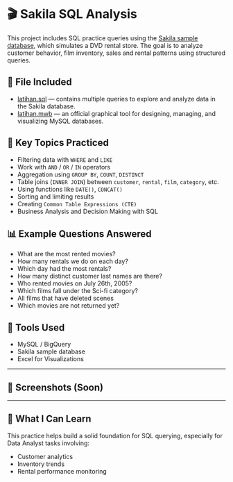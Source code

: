 # 🎬 Sakila SQL Analysis

This project includes SQL practice queries using the [Sakila sample database](https://dev.mysql.com/doc/sakila/en/), which simulates a DVD rental store. The goal is to analyze customer behavior, film inventory, sales and rental patterns using structured queries.

## 📁 File Included
- [latihan.sql](https://github.com/muhammadmitchell/Portofolio-Data-Analyst/blob/2a113919aa65bb227bc0cd893b91fc9b662c2b7a/sakila-sql-analysis/latihan.sql) — contains multiple queries to explore and analyze data in the Sakila database.
- [latihan.mwb](https://github.com/muhammadmitchell/Portofolio-Data-Analyst/blob/585e27ed9ee1b692d891956e854031806401ba2e/sakila-sql-analysis/latihan.mwb) —  an official graphical tool for designing, managing, and visualizing MySQL databases.

## 🧠 Key Topics Practiced
- Filtering data with `WHERE` and `LIKE`
- Work with `AND` / `OR` / `IN` operators
- Aggregation using `GROUP BY`, `COUNT`, `DISTINCT`
- Table joins (`INNER JOIN`) between `customer`, `rental`, `film`, `category`, etc.
- Using functions like `DATE()`, `CONCAT()`
- Sorting and limiting results
- Creating `Common Table Expressions (CTE)`
- Business Analysis and Decision Making with SQL

## 📊 Example Questions Answered
- What are the most rented movies?
- How many rentals we do on each day?
- Which day had the most rentals?
- How many distinct customer last names are there?
- Who rented movies on July 26th, 2005?
- Which films fall under the Sci-fi category?
- All films that have deleted scenes
- Which movies are not returned yet?

## 🧰 Tools Used
- MySQL / BigQuery
- Sakila sample database
- Excel for Visualizations

---

## 📸 Screenshots (Soon)

---

## 🧩 What I Can Learn
This practice helps build a solid foundation for SQL querying, especially for Data Analyst tasks involving:
- Customer analytics
- Inventory trends
- Rental performance monitoring

